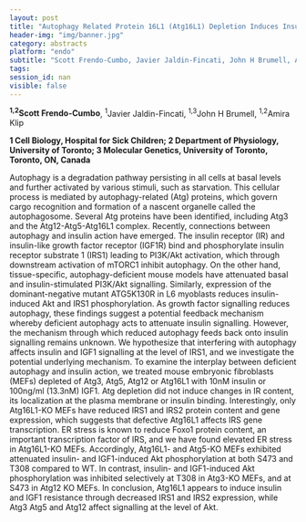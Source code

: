 ```yaml
---
layout: post
title: "Autophagy Related Protein 16L1 (Atg16L1) Depletion Induces Insulin Resistance Through Decreased IRS Expression"
header-img: "img/banner.jpg"
category: abstracts
platform: "endo"
subtitle: "Scott Frendo-Cumbo, Javier Jaldin-Fincati, John H Brumell, Amira Klip"
tags: 
session_id: nan
visible: false
---
```

**<sup>1,2</sup>Scott Frendo-Cumbo**, <sup>1</sup>Javier Jaldin-Fincati, <sup>1,3</sup>John H Brumell, <sup>1,2</sup>Amira Klip

__1 Cell Biology, Hospital for Sick Children; 2 Department of Physiology, University of Toronto; 3 Molecular Genetics, University of Toronto, Toronto, ON, Canada__

Autophagy is a degradation pathway persisting in all cells at basal levels and further activated by various stimuli, such as starvation. This cellular process is mediated by autophagy-related (Atg) proteins, which govern cargo recognition and formation of a nascent organelle called the autophagosome. Several Atg proteins have been identified, including Atg3 and the Atg12-Atg5-Atg16L1 complex. Recently, connections between autophagy and insulin action have emerged. The insulin receptor (IR) and insulin-like growth factor receptor (IGF1R) bind and phosphorylate insulin receptor substrate 1 (IRS1) leading to PI3K/Akt activation, which through downstream activation of mTORC1 inhibit autophagy. On the other hand, tissue-specific, autophagy-deficient mouse models have attenuated basal and insulin-stimulated PI3K/Akt signalling. Similarly, expression of the dominant-negative mutant ATG5K130R in L6 myoblasts reduces insulin-induced Akt and IRS1 phosphorylation. As growth factor signalling reduces autophagy, these findings suggest a potential feedback mechanism whereby deficient autophagy acts to attenuate insulin signalling. However, the mechanism through which reduced autophagy feeds back onto insulin signalling remains unknown. We hypothesize that interfering with autophagy affects insulin and IGF1 signalling at the level of IRS1, and we investigate the potential underlying mechanism. To examine the interplay between deficient autophagy and insulin action, we treated mouse embryonic fibroblasts (MEFs) depleted of Atg3, Atg5, Atg12 or Atg16L1 with 10nM insulin or 100ng/ml (13.3nM) IGF1. Atg depletion did not induce changes in IR content, its localization at the plasma membrane or insulin binding. Interestingly, only Atg16L1-KO MEFs have reduced IRS1 and IRS2 protein content and gene expression, which suggests that defective Atg16L1 affects IRS gene transcription. ER stress is known to reduce Foxo1 protein content, an important transcription factor of IRS, and we have found elevated ER stress in Atg16L1-KO MEFs. Accordingly, Atg16L1- and Atg5-KO MEFs exhibited attenuated insulin- and IGF1-induced Akt phosphorylation at both S473 and T308 compared to WT. In contrast, insulin- and IGF1-induced Akt phosphorylation was inhibited selectively at T308 in Atg3-KO MEFs, and at S473 in Atg12 KO MEFs. In conclusion, Atg16L1 appears to induce insulin and IGF1 resistance through decreased IRS1 and IRS2 expression, while Atg3 Atg5 and Atg12 affect signalling at the level of Akt. 